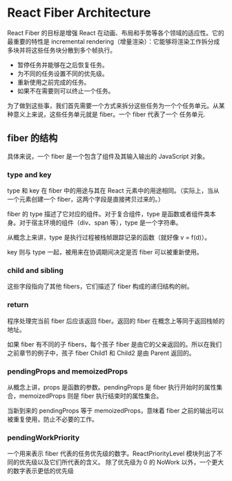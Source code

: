 # React Fiber Architecture
React Fiber 的目标是增强 React 在动画、布局和手势等各个领域的适应性。它的最重要的特性是 incremental rendering（增量渲染）：它能够将渲染工作拆分成多块并将这些任务块分散到多个帧执行。
- 暂停任务并能够在之后恢复任务。
- 为不同的任务设置不同的优先级。
- 重新使用之前完成的任务。
- 如果不在需要则可以终止一个任务。

为了做到这些事，我们首先需要一个方式来拆分这些任务为一个个任务单元。从某种意义上来说，这些任务单元就是 fiber。一个 fiber 代表了一个 任务单元.

## fiber 的结构
具体来说，一个 fiber 是一个包含了组件及其输入输出的 JavaScript 对象。

### type and key
type 和 key 在 fiber 中的用途与其在 React 元素中的用途相同。（实际上，当从一个元素创建一个 fiber，这两个字段是直接拷贝过来的。）

fiber 的 type 描述了它对应的组件。对于复合组件，type 是函数或者组件类本身。对于宿主环境的组件（div、span 等），type 是一个字符串。

从概念上来讲，type 是执行过程被栈帧跟踪记录的函数（就好像 v = f(d)）。

key 则与 type 一起，被用来在协调期间决定是否 fiber 可以被重新使用。

### child and sibling
这些字段指向了其他 fibers，它们描述了 fiber 构成的递归结构的树。

### return
程序处理完当前 fiber 后应该返回 fiber。返回的 fiber 在概念上等同于返回栈帧的地址。

如果 fiber 有不同的子 fibers，每个孩子 fiber 是由它的父亲返回的。所以在我们之前章节的例子中，孩子 fiber Child1 和 Child2 是由 Parent 返回的。

### pendingProps and memoizedProps
从概念上讲，props 是函数的参数。pendingProps 是 fiber 执行开始时的属性集合，memoizedProps 则是 fiber 执行结束时的属性集合。

当新到来的 pendingProps 等于 memoizedProps，意味着 fiber 之前的输出可以被重复使用，防止不必要的工作。

### pendingWorkPriority
一个用来表示 fiber 代表的任务优先级的数字。ReactPriorityLevel 模块列出了不同的优先级以及它们所代表的含义。
除了优先级为 0 的 NoWork 以外，一个更大的数字表示更低的优先级